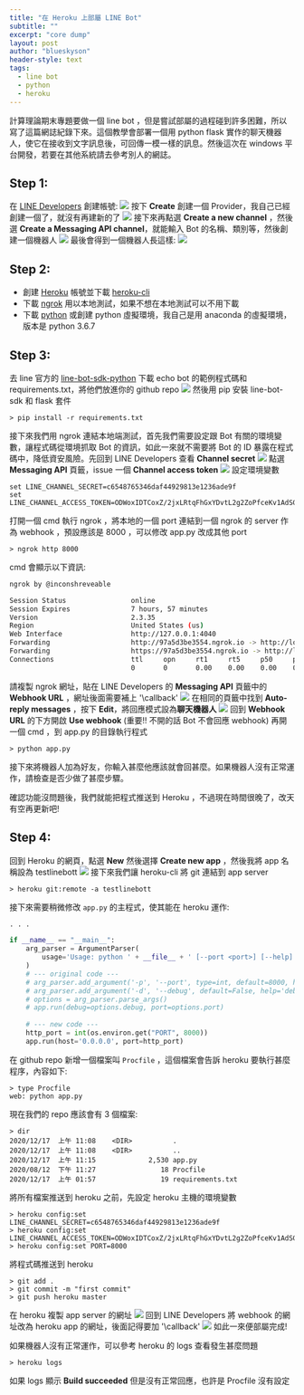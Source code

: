 ```yaml
---
title: "在 Heroku 上部屬 LINE Bot"
subtitle: ""
excerpt: "core dump"
layout: post
author: "blueskyson"
header-style: text
tags:
  - line bot
  - python
  - heroku
---
```


計算理論期末專題要做一個 line bot ，但是嘗試部屬的過程碰到許多困難，所以寫了這篇網誌紀錄下來。這個教學會部署一個用 python flask 實作的聊天機器人，使它在接收到文字訊息後，可回傳一模一樣的訊息。然後這次在 windows 平台開發，若要在其他系統請去參考別人的網誌。

## Step 1:

在 [LINE Developers](https://developers.line.biz/) 創建帳號:
![](https://raw.githubusercontent.com/blueskyson/image-host/master/line-echo-bot/1.png)
按下 **Create** 創建一個 Provider，我自己已經創建一個了，就沒有再建新的了
![](https://raw.githubusercontent.com/blueskyson/image-host/master/line-echo-bot/2.png)
接下來再點選 **Create a new channel** ，然後選 **Create a Messaging API channel**，就能輸入 Bot 的名稱、類別等，然後創建一個機器人
![](https://raw.githubusercontent.com/blueskyson/image-host/master/line-echo-bot/3.png)
最後會得到一個機器人長這樣:
![](https://raw.githubusercontent.com/blueskyson/image-host/master/line-echo-bot/4.png)

## Step 2:

- 創建 [Heroku](https://id.heroku.com/login) 帳號並下載 [heroku-cli](https://devcenter.heroku.com/articles/heroku-cli)
- 下載 [ngrok](https://ngrok.com/) 用以本地測試，如果不想在本地測試可以不用下載
- 下載 [python](https://www.python.org/) 或創建 python 虛擬環境，我自己是用 anaconda 的虛擬環境，版本是 python 3.6.7

## Step 3:

去 line 官方的 [line-bot-sdk-python](https://github.com/line/line-bot-sdk-python/tree/master/examples/flask-echo) 下載 echo bot 的範例程式碼和 requirements.txt，將他們放進你的 github repo
![](https://raw.githubusercontent.com/blueskyson/image-host/master/line-echo-bot/5.png)
然後用 pip 安裝 line-bot-sdk 和 flask 套件
```non
> pip install -r requirements.txt
```
接下來我們用 ngrok 連結本地端測試，首先我們需要設定跟 Bot 有關的環境變數，讓程式碼從環境抓取 Bot 的資訊，如此一來就不需要將 Bot 的 ID 暴露在程式碼中，降低資安風險。先回到 LINE Developers 查看 **Channel secret**
![](https://raw.githubusercontent.com/blueskyson/image-host/master/line-echo-bot/6.png)
點選 **Messaging API** 頁籤，issue 一個 **Channel access token**
![](https://raw.githubusercontent.com/blueskyson/image-host/master/line-echo-bot/7.png)
設定環境變數

```non
set LINE_CHANNEL_SECRET=c6548765346daf44929813e1236ade9f
set LINE_CHANNEL_ACCESS_TOKEN=ODWoxIDTCoxZ/2jxLRtqFhGxYDvtL2g2ZoPfceKv1AdSG+jtrE38CNY/Wz14Zj+NdJ4f5WMMi8re70KRuNRa0lFHxHYauoqzRPG9eX56zOFOUaA43Ebt3AjVOWKsxBB3o9dQjr9YUlbl9L0nUye69QdB04t89/1O/w1cDnyilFU=
```

打開一個 cmd 執行 ngrok ，將本地的一個 port 連結到一個 ngrok 的 server 作為 webhook ，預設應該是 8000 ，可以修改 app.py 改成其他 port

```non
> ngrok http 8000
```

cmd 會顯示以下資訊:

```bash
ngrok by @inconshreveable

Session Status                online
Session Expires               7 hours, 57 minutes
Version                       2.3.35
Region                        United States (us)
Web Interface                 http://127.0.0.1:4040
Forwarding                    http://97a5d3be3554.ngrok.io -> http://localhost:8000
Forwarding                    https://97a5d3be3554.ngrok.io -> http://localhost:8000
Connections                   ttl     opn     rt1     rt5     p50     p90 
                              0       0       0.00    0.00    0.00    0.00
```

請複製 ngrok 網址，貼在 LINE Developers 的 **Messaging API** 頁籤中的 **Webhook URL** ，網址後面需要補上 '\callback'
![](https://raw.githubusercontent.com/blueskyson/image-host/master/line-echo-bot/8.png)
在相同的頁籤中找到 **Auto-reply messages** ，按下 **Edit**，將回應模式設為**聊天機器人**
![](https://raw.githubusercontent.com/blueskyson/image-host/master/line-echo-bot/9.png)
回到 **Webhook URL** 的下方開啟 **Use webhook** (重要!! 不開的話 Bot 不會回應 webhook)
再開一個 cmd ，到 app.py 的目錄執行程式
```non
> python app.py
```
接下來將機器人加為好友，你輸入甚麼他應該就會回甚麼。如果機器人沒有正常運作，請檢查是否少做了甚麼步驟。

確認功能沒問題後，我們就能把程式推送到 Heroku ，不過現在時間很晚了，改天有空再更新吧!

## Step 4:

回到 Heroku 的網頁，點選 **New** 然後選擇 **Create new app** ，然後我將 app 名稱設為 testlinebott
![](https://raw.githubusercontent.com/blueskyson/image-host/master/line-echo-bot/10.png)
接下來我們讓 heroku-cli 將 git 連結到 app server
```non
> heroku git:remote -a testlinebott
```
接下來需要稍微修改 `app.py` 的主程式，使其能在 heroku 運作:
```python
. . .

if __name__ == "__main__":
    arg_parser = ArgumentParser(
        usage='Usage: python ' + __file__ + ' [--port <port>] [--help]'
    )
    # --- original code ---
    # arg_parser.add_argument('-p', '--port', type=int, default=8000, help='port')
    # arg_parser.add_argument('-d', '--debug', default=False, help='debug')
    # options = arg_parser.parse_args()
    # app.run(debug=options.debug, port=options.port)
    
    # --- new code ---
    http_port = int(os.environ.get("PORT", 8000))
    app.run(host='0.0.0.0', port=http_port)
```
在 github repo 新增一個檔案叫 `Procfile` ，這個檔案會告訴 heroku 要執行甚麼程序，內容如下:
```non
> type Procfile
web: python app.py
```
現在我們的 repo 應該會有 3 個檔案:
```non
> dir
2020/12/17  上午 11:08    <DIR>          .
2020/12/17  上午 11:08    <DIR>          ..
2020/12/17  上午 11:15             2,530 app.py
2020/08/12  下午 11:27                18 Procfile
2020/12/17  上午 01:57                19 requirements.txt
```
將所有檔案推送到 heroku 之前，先設定 heroku 主機的環境變數
```non
> heroku config:set LINE_CHANNEL_SECRET=c6548765346daf44929813e1236ade9f
> heroku config:set LINE_CHANNEL_ACCESS_TOKEN=ODWoxIDTCoxZ/2jxLRtqFhGxYDvtL2g2ZoPfceKv1AdSG+jtrE38CNY/Wz14Zj+NdJ4f5WMMi8re70KRuNRa0lFHxHYauoqzRPG9eX56zOFOUaA43Ebt3AjVOWKsxBB3o9dQjr9YUlbl9L0nUye69QdB04t89/1O/w1cDnyilFU=
> heroku config:set PORT=8000
```
將程式碼推送到 heroku
```non
> git add .
> git commit -m "first commit"
> git push heroku master
```
在 heroku 複製 app server 的網址
![](https://raw.githubusercontent.com/blueskyson/image-host/master/line-echo-bot/11.png)
回到 LINE Developers 將 webhook 的網址改為 heroku app 的網址，後面記得要加 '\callback'
![](https://raw.githubusercontent.com/blueskyson/image-host/master/line-echo-bot/12.png)
如此一來便部屬完成!

如果機器人沒有正常運作，可以參考 heroku 的 logs 查看發生甚麼問題
```non
> heroku logs
```
如果 logs 顯示 **Build succeeded** 但是沒有正常回應，也許是 Procfile 沒有設定